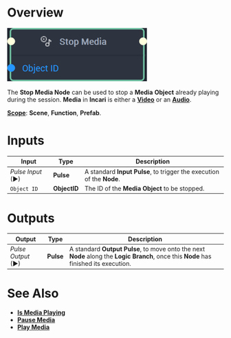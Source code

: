 # Overview

![The Stop Media Node.](../../../.gitbook/assets/stopmedianode20241.png)

The **Stop Media Node** can be used to stop a **Media** **Object** already playing during the session. **Media** in **Incari** is either a [**Video**](../../../objects-and-types/scene-objects/3dobjects/video.md) or an [**Audio**](../../../objects-and-types/scene-objects/audio.md). 

[**Scope**](../../overview.md#scopes): **Scene**, **Function**, **Prefab**.

# Inputs

|Input|Type|Description|
|---|---|---|
|*Pulse Input* (►)|**Pulse**|A standard **Input Pulse**, to trigger the execution of the **Node**.|
| `Object ID` | **ObjectID** | The ID of the **Media** **Object** to be stopped. |

# Outputs

|Output|Type|Description|
|---|---|---|
|*Pulse Output* (►)|**Pulse**|A standard **Output Pulse**, to move onto the next **Node** along the **Logic Branch**, once this **Node** has finished its execution.|

# See Also

* [**Is Media Playing**](ismediaplaying.md)
* [**Pause Media**](pausemedia.md)
* [**Play Media**](playmedia.md)

